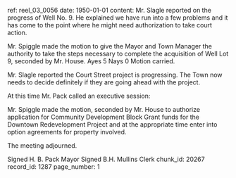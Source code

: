 ref: reel_03_0056
date: 1950-01-01
content: Mr. Slagle reported on the progress of Well No. 9. He explained we have run into a few problems and it has come to the point where he might need authorization to take court action.

Mr. Spiggle made the motion to give the Mayor and Town Manager the authority to take the steps necessary to complete the acquisition of Well Lot 9, seconded by Mr. House. Ayes 5 Nays 0 Motion carried.

Mr. Slagle reported the Court Street project is progressing. The Town now needs to decide definitely if they are going ahead with the project.

At this time Mr. Pack called an executive session:

Mr. Spiggle made the motion, seconded by Mr. House to authorize application for Community Development Block Grant funds for the Downtown Redevelopment Project and at the appropriate time enter into option agreements for property involved.

The meeting adjourned.

Signed H. B. Pack Mayor
Signed B.H. Mullins Clerk
chunk_id: 20267
record_id: 1287
page_number: 1

